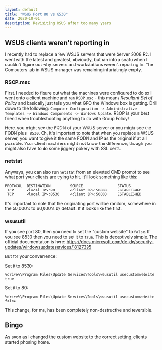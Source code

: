 ```yaml
---
layout: default
title: "WSUS Port 80 vs 8530"
date: 2020-10-01
description: Revisiting WSUS after too many years
---
```


## WSUS clients weren't reporting in

I recently had to replace a few WSUS servers that were Server 2008 R2. I went with the latest and greatest, obviously, but ran into a snafu when I couldn't figure out why servers and workstations weren't reporting in. The Computers tab in WSUS manager was remaining infuriatingly empty.

### RSOP.msc

First, I needed to figure out what the machines were configured to do so I went onto a client machine and ran `RSOP.msc` - this means *Resultant Set of Policy* and basically just tells you what GPO the Windows box is getting. Drill down to the following: `Computer Configuration -> Administrative Templates -> Windows Components -> Windows Update`. RSOP is your best friend when troubleshooting anything to do with Group Policy!

Here, you might see the FQDN of your WSUS server or you might see the FQDN plus `:8530`. Oh, it's important to note that when you replace a WSUS server, you want to give it the same FQDN and IP as the original if at all possible. Your client machines might not know the difference, though you might also have to do some jiggery pokery with SSL certs. 



### netstat

Anyways, you can also run `netstat` from an elevated CMD prompt to see what port your clients are trying to hit. It'll look something like this:

```
PROTOCOL  DESTINATION         SOURCE                STATUS
 TCP      <local IP>:80       <client IP>:50000     ESTABLISHED
 TCP      <local IP>:8530     <client IP>:50000     ESTABLISHED
```

It's important to note that the originating port will be random, somewhere in the 50,000's to 60,000's by default. If it looks like the first.

### wsusutil

If you see port 80, then you need to set the "custom website" to `false`. If you see 8530 then you need to set it to `true`. This is deceptively simple. The official documentation is here: https://docs.microsoft.com/de-de/security-updates/windowsupdateservices/18127395

But for your convenience:

Set it to 8530:
```
%drive%\Program Files\Update Services\Tools\wsusutil usecustomwebsite true
```

Set it to 80:
```
%drive%\Program Files\Update Services\Tools\wsusutil usecustomwebsite false
```

This change, for me, has been completely non-destructive and reversible.

## Bingo

As soon as I changed the custom website to the correct setting, clients started phoning home.